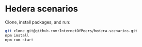 # Hedera scenarios

Clone, install packages, and run:

```sh
git clone git@github.com:InternetOfPeers/hedera-scenarios.git
npm install
npm run start
```
